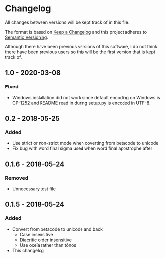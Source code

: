 # Changelog

All changes between versions will be kept track of in this file.

The format is based on [Keep a Changelog](http://keepachangelog.com/en/1.0.0/) and this project adheres to [Semantic Versioning](http://semver.org/spec/v2.0.0.html).

Although there have been previous versions of this software, I do not think there have been previous users so this will be the first version that is kept track of.

## 1.0 - 2020-03-08
### Fixed
- Windows installation did not work since default encoding on Windows is CP-1252 and README read in during setup.py is encoded in UTF-8.

## 0.2 - 2018-05-25
### Added
- Use strict or non-strict mode when coverting from betacode to unicode
- Fix bug with word final sigma used when word final apostrophe after

## 0.1.6 - 2018-05-24
### Removed
- Unnecessary test file

## 0.1.5 - 2018-05-24
### Added
- Convert from betacode to unicode and back
    - Case insensitive
    - Diacritic order insensitive
    - Use oxeîa rather than tónos
- This changelog

